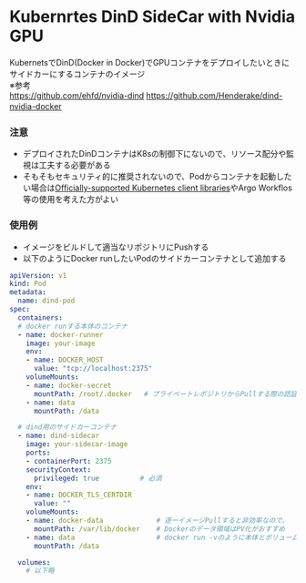 # Kubernrtes DinD SideCar with Nvidia GPU
KubernetsでDinD(Docker in Docker)でGPUコンテナをデプロイしたいときにサイドカーにするコンテナのイメージ
　  
※参考  
https://github.com/ehfd/nvidia-dind
https://github.com/Henderake/dind-nvidia-docker
　  
### 注意
- デプロイされたDinDコンテナはK8sの制御下にないので、リソース配分や監視は工夫する必要がある
- そもそもセキュリティ的に推奨されないので、Podからコンテナを起動したい場合は[Officially-supported Kubernetes client libraries](https://kubernetes.io/docs/reference/using-api/client-libraries/#officially-supported-kubernetes-client-libraries)やArgo Workflos等の使用を考えた方がよい

### 使用例
- イメージをビルドして適当なリポジトリにPushする
- 以下のようにDocker runしたいPodのサイドカーコンテナとして追加する
~~~yaml
apiVersion: v1
kind: Pod
metadata: 
  name: dind-pod
spec:
  containers:
  # docker runする本体のコンテナ
  - name: docker-runner
    image: your-image
    env: 
    - name: DOCKER_HOST
      value: "tcp://localhost:2375"
    volumeMounts:
    - name: docker-secret
      mountPath: /root/.docker   # プライベートレポジトリからPullする際の認証情報など
    - name: data
      mountPath: /data

  # dind用のサイドカーコンテナ
  - name: dind-sidecar
    image: your-sidecar-image
    ports:
    - containerPort: 2375
    securityContext:
      privileged: true          # 必須
    env: 
    - name: DOCKER_TLS_CERTDIR
      value: ""
    volumeMounts:
    - name: docker-data             # 逐一イメージPullすると非効率なので、
      mountPath: /var/lib/docker    # Dockerのデータ領域はPV化がおすすめ
    - name: data                    # docker run -vのように本体とボリュームを繋げることも可能
      mountPath: /data

  volumes:
    # 以下略
~~~
